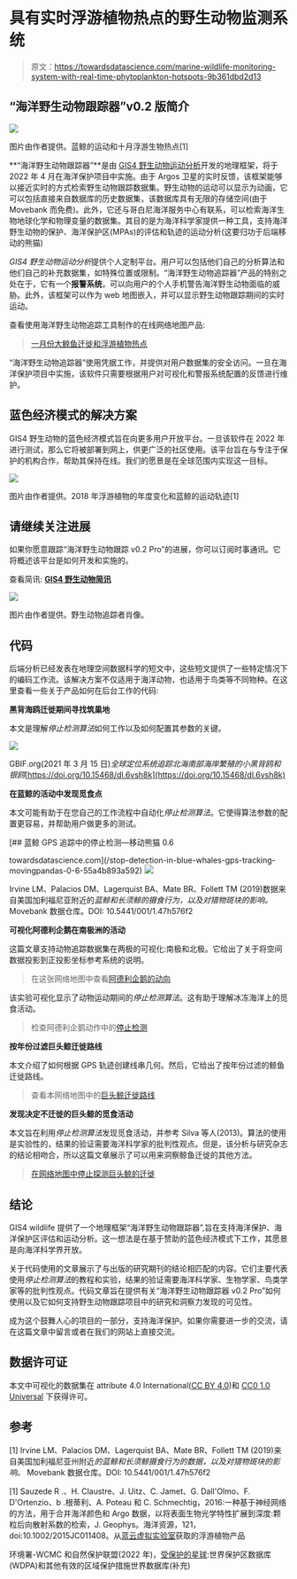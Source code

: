 # 具有实时浮游植物热点的野生动物监测系统

> 原文：<https://towardsdatascience.com/marine-wildlife-monitoring-system-with-real-time-phytoplankton-hotspots-9b361dbd2d13>

## “海洋野生动物跟踪器”v0.2 版简介

![](img/f5a46bd478b2c8a5ec627d20d0a9b707.png)

图片由作者提供。蓝鲸的运动和十月浮游生物热点[1]

**“海洋野生动物跟踪器”**是由 [GIS4 野生动物运动分析](https://www.gis4-wildlife.com/)开发的地理框架，将于 2022 年 4 月在海洋保护项目中实施。由于 Argos 卫星的实时反馈，该框架能够以接近实时的方式检索野生动物跟踪数据集。野生动物的运动可以显示为动画，它可以包括直接来自数据库的历史数据集，该数据库具有无限的存储空间(由于 Movebank 而免费)。此外，它还与哥白尼海洋服务中心有联系，可以检索海洋生物地球化学和物理变量的数据集。其目的是为海洋科学家提供一种工具，支持海洋野生动物的保护、海洋保护区(MPAs)的评估和轨迹的运动分析(这要归功于后端移动的熊猫)

*GIS4 野生动物运动分析*提供个人定制平台。用户可以包括他们自己的分析算法和他们自己的补充数据集，如特殊位置或限制。“海洋野生动物追踪器”产品的特别之处在于，它有一个**报警系统**，可以向用户的个人手机警告海洋野生动物面临的威胁。此外，该框架可以作为 web 地图嵌入，并可以显示野生动物跟踪期间的实时运动。

查看使用海洋野生动物追踪工具制作的在线网络地图产品:

> [一月份大鲸鱼迁徙和浮游植物热点](https://gis4-wildlife.github.io/PhytoplanktonGallery-BlueCloud/root/index_January_hotspot.html)

“海洋野生动物追踪器”使用凭据工作，并提供对用户数据集的安全访问。一旦在海洋保护项目中实施，该软件只需要根据用户对可视化和警报系统配置的反馈进行维护。

## 蓝色经济模式的解决方案

GIS4 野生动物的蓝色经济模式旨在向更多用户开放平台。一旦该软件在 2022 年进行测试，那么它将被部署到网上，供更广泛的社区使用。该平台旨在与专注于保护的机构合作，帮助其保持在线。我们的愿景是在全球范围内实现这一目标。

![](img/51d7d3334f70d833178c567c7c07b3ed.png)

图片由作者提供。2018 年浮游植物的年度变化和蓝鲸的运动轨迹[1]

## 请继续关注进展

如果你愿意跟踪“海洋野生动物跟踪 v0.2 Pro”的进展，你可以订阅时事通讯。它将概述该平台是如何开发和实施的。

查看简讯: [**GIS4 野生动物简讯**](https://www.gis4-wildlife.com/blog)

![](img/846089f45559982f4bb18fa1c3c4385d.png)

图片由作者提供。野生动物追踪者肖像。

## 代码

后端分析已经发表在地理空间数据科学的短文中，这些短文提供了一些特定情况下的编码工作流。该解决方案不仅适用于海洋动物，也适用于鸟类等不同物种。在这里查看一些关于产品如何在后台工作的代码:

**黑背海鸥迁徙期间寻找筑巢地**

本文是理解*停止检测算法*如何工作以及如何配置其参数的关键。

</stop-detection-in-gps-tracks-movingpandas-keplergl-point-map-with-stops-duration-in-bird-664064b3ccbc>  ![](img/6477a59449c9b03a95d08859e82cbf0a.png)

GBIF.org(2021 年 3 月 15 日)*全球定位系统追踪北海南部海岸繁殖的小黑背鸥和银鸥*[https://doi.org/10.15468/dl.6vsh8k](https://doi.org/10.15468/dl.6vsh8k)

**在蓝鲸的活动中发现觅食点**

本文可能有助于在您自己的工作流程中自动化*停止检测算法*。它使得算法参数的配置更容易，并帮助用户做更多的测试。

</stop-detection-in-blue-whales-gps-tracking-movingpandas-0-6-55a4b893a592> [## 蓝鲸 GPS 追踪中的停止检测—移动熊猫 0.6

towardsdatascience.com](/stop-detection-in-blue-whales-gps-tracking-movingpandas-0-6-55a4b893a592) ![](img/7d221f68f2495f1c493e4868673fe820.png)

Irvine LM、Palacios DM、Lagerquist BA、Mate BR、Follett TM (2019)数据来自美国加利福尼亚附近的*蓝鲸和长须鲸的摄食行为，以及对猎物斑块的影响。* Movebank 数据仓库。DOI: 10.5441/001/1.47h576f2

**可视化阿德利企鹅在南极洲的活动**

这篇文章支持动物追踪数据集在两极的可视化:南极和北极。它给出了关于将空间数据投影到正投影坐标参考系统的说明。

</orthographic-projection-with-pyproj-for-penguin-tracking-in-antarctica-18cd2bf2d570>  

> 在这张网络地图中查看[阿德利企鹅的动向](https://gis-move-analytics.github.io/wildlife-tracker/root/moves-penguins-demo.html)

该实验可视化显示了动物运动期间的*停止检测算法*。这有助于理解冰冻海洋上的觅食活动。

> 检查阿德利企鹅动作中的[停止检测](https://gis-move-analytics.github.io/wildlife-tracker/root/foraging-penguins-demo.html)

**按年份过滤巨头鲸迁徙路线**

本文介绍了如何根据 GPS 轨迹创建线串几何。然后，它给出了按年份过滤的鲸鱼迁徙路线。

</time-filter-for-great-whales-migration-routes-32c429ac6bb9>  

> 查看本网络地图中的[巨头鲸迁徙路线](https://gis-move-analytics.github.io/wildlife-tracker/root/azores-demo.html)

**发现决定不迁徙的巨头鲸的觅食活动**

本文旨在利用*停止检测算法*发现觅食活动，并参考 Silva 等人(2013)。算法的使用是实验性的，结果的验证需要海洋科学家的批判性观点。但是，该分析与研究杂志的结论相吻合，所以这篇文章展示了可以用来洞察鲸鱼迁徙的其他方法。

</foraging-spots-detection-in-great-whales-migration-routes-19ee4540930e>  

> [在网络地图中停止探测巨头鲸的迁徙](https://gis-move-analytics.github.io/wildlife-tracker/root/azores-II-demo.html)

## 结论

GIS4 wildlife 提供了一个地理框架“海洋野生动物跟踪器”,旨在支持海洋保护、海洋保护区评估和运动分析。这一想法是在基于赞助的蓝色经济模式下工作，其愿景是向海洋科学界开放。

关于代码使用的文章展示了与出版的研究期刊的结论相匹配的内容。它们主要代表使用*停止检测算法*的教程和实验，结果的验证需要海洋科学家、生物学家、鸟类学家等的批判性观点。代码文章旨在提供有关“海洋野生动物跟踪器 v0.2 Pro”如何使用以及它如何支持野生动物跟踪项目中的研究和洞察力发现的可见性。

成为这个鼓舞人心的项目的一部分，支持海洋保护。如果你需要进一步的交流，请在这篇文章中留言或者在我们的网站上直接交流。

## 数据许可证

本文中可视化的数据集在 attribute 4.0 International([CC BY 4.0](https://creativecommons.org/licenses/by/4.0/))和 [CC0 1.0 Universal](https://creativecommons.org/publicdomain/zero/1.0/legalcode) 下获得许可。

## 参考

[1] Irvine LM、Palacios DM、Lagerquist BA、Mate BR、Follett TM (2019)来自美国加利福尼亚州附近*的蓝鲸和长须鲸摄食行为的数据，以及对猎物斑块的影响。* Movebank 数据仓库。DOI: 10.5441/001/1.47h576f2

[1] Sauzede R .、H. Claustre、J. Uitz、C. Jamet、G. Dall'Olmo、F. D'Ortenzio、b .根蒂利、A. Poteau 和 C. Schmechtig，2016:一种基于神经网络的方法，用于合并海洋颜色和 Argo 数据，以将表面生物光学特性扩展到深度:颗粒后向散射系数的检索，J. Geophys。海洋资源，121，doi:10.1002/2015JC011408。从[蓝云虚拟实验室](https://www.blue-cloud.org/vlabs/zoo-and-phytoplankton-eov-products)获取的浮游植物产品

环境署-WCMC 和自然保护联盟(2022 年)，[受保护的星球](https://www.protectedplanet.net/en/thematic-areas/wdpa?tab=WDPA):世界保护区数据库(WDPA)和其他有效的区域保护措施世界数据库(补充)